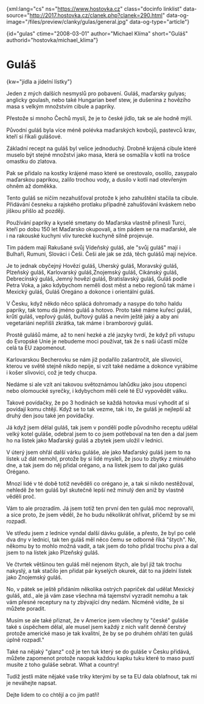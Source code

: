 
{xml:lang="cs" ns="https://www.hostovka.cz" class="docinfo linklist" data-source="http://2017.hostovka.cz/clanek.php?clanek=290.html" data-og-image="/files/preview/clanky/gulas/general.jpg" data-og-type="article"}

{id="gulas" ctime="2008-03-01" author="Michael Klíma" short="Guláš" authorid="hostovka/michael_klima"}

# Guláš

<!-- generated attribute kw by user_udpatekw.sh on 2019-03-11, do not edit -->

{kw="jídla a jídelní lístky"}

Jeden z m‎ých dalších nesmyslů pro pobavení. Guláš, maďarsky gulyas; anglicky goulash, nebo také Hungarian beef stew, je dušenina z hovězího masa s velkým množstvím cibule a papriky.

Přestože si mnoho Čechů myslí, že je to české jídlo, tak se ale hodně m‎ýlí.

Původní guláš byla více méně polévka maďarských kovbojů, pastevců krav, kteří si říkali gulášové.

Základní recept na guláš byl velice jednoduchý. Drobně krájená cibule které muselo být stejné množství jako masa, která se osmažila v kotli na trošce omastku do zlatova.

Pak se přidalo na kostky krájené maso které se orestovalo, osolilo, zasypalo maďarskou paprikou, zalilo trochou vody, a dusilo v kotli nad otevřeným ohněm až doměkka.

Tento guláš se ničím nezahušťoval protože k jeho zahuštění stačila ta cibule. Přidávání česneku a rajského protlaku případně zahušťování kváskem nebo jíškou přišlo až později.

Používání papriky a kyselé smetany do Maďarska vlastně přinesli Turci, kteří po dobu 150 let Maďarsko okupovali, a tím pádem se na maďarské, ale i na rakouské kuchyni vliv turecké kuchyně silně projevuje.

Tím pádem mají Rakušané svůj Vídeňský guláš, ale "svůj guláš" mají i Bulhaři, Rumuni, Slováci i Češi. Češi ale jak se zdá, těch gulášů mají nejvíce.

Je to jednak obyčejný Hovězí guláš, Uherský guláš, Moravský guláš, Plzeňský guláš, Karlovarský guláš,Znojemský guláš, Cikánský guláš, Debrecínský guláš, Jemný hovězí guláš, Bratislavský guláš, Guláš podle Petra Voka, a jako kdybychom neměli dost měst a nebo regionů tak máme i Mexický guláš, Guláš Oregáno a dokonce i orientální guláš.

V Česku, když někdo něco splácá dohromady a nasype do toho haldu papriky, tak tomu dá jméno guláš a hotovo. Proto také máme kuřecí guláš, krůtí guláš, vepřový‎ guláš, buřtový guláš a nevím ještě jaký a aby ani vegetariáni nepřišli zkrátka, tak máme i bramborový guláš.

Prostě gulášů máme, až to není hezké a zlé jazyky tvrdí, že když při vstupu do Evropské Unie je nebudeme moci používat, tak že s naši účastí může celá ta EU zapomenout.

Karlovarskou Becherovku se nám již podařilo zašantročit, ale slivovici, kterou ve světě stejně nikdo nepije, si vzít také nedáme a dokonce vyrábíme i košer slivovici, což je tedy chucpa.

Nedáme si ale vzít ani takovou světoznámou lahůdku jako jsou utopenci nebo olomoucké syrečky, i kdybychom měli celé té EU vypovědět válku.

Takové povídačky, že po 3 hodinách se každá hotovka musí vyhodit ať si povídají komu chtějí. Když se to tak vezme, tak i to, že guláš je nejlepší až druhý den jsou také jen povídačky.

Já když jsem dělal guláš, tak jsem v pondělí podle původního receptu udělal velký kotel guláše, odebral jsem to co jsem potřeboval na ten den a dal jsem ho na lístek jako Maďarský guláš a zbytek jsem uložil v lednici.

V úterý jsem ohřál další várku guláše, ale jako Maďarský guláš jsem to na lístek už dát nemohl, protože by si lidé mysleli, že jsou to zbytky z minulého dne, a tak jsem do něj přidal orégano, a na lístek jsem to dal jako guláš Orégano.

Mnozí lidé v té době totiž nevěděli co orégano je, a tak si nikdo nestěžoval, nehledě že ten guláš byl skutečně lepší než minulý den aniž by vlastně věděli proč.

Vám to ale prozradím. Já jsem totiž ten první den ten guláš moc neprovařil, a sice proto, že jsem věděl, že ho budu několikrát ohřívat, přičemž by se mi rozpadl.

Ve středu jsem z lednice vyndal další dávku guláše, a přesto, že byl po celé dva dny v lednici, tak ten guláš měl něco čemu se odborně říká "štych". No, někomu by to mohlo možná vadit, a tak jsem do toho přidal trochu piva a dal jsem to na lístek jako Plzeňský guláš.

Ve čtvrtek většinou ten guláš měl nejenom štych, ale byl již tak trochu nakyslý, a tak stačilo jen přidat pár kyselých okurek, dát to na jídelní lístek jako Znojemský guláš.

No, v pátek se ještě přidáním několika ostrých papriček dal udělat Mexický guláš, atd., ale já vám zase všechna má tajemství vyzradit nemohu a tak vám přesné receptury na ty zbývající dny nedám. Nicméně vidíte, že si můžete poradit.

Musím se ale také přiznat, že v Americe jsem všechny ty "české" guláše také s úspěchem dělal, ale musel jsem každý z nich vařit denně čerstvý protože americké maso je tak kvalitní, že by se po druhém ohřátí ten guláš úplně rozpadl." 

Také na nějaký "glanz" což je ten tuk který se do guláše v Česku přidává, můžete zapomenot protože naopak každou kapku tuku které to maso pustí musíte z toho guláše sebrat. What a country!

Tudíž jestli máte nějaké vaše triky kterými by se ta EU dala oblafnout, tak mi je neváhejte napsat.

Dejte lidem to co chtějí a co jim patří!

